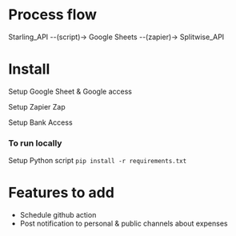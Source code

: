 # Process flow

Starling_API --(script)-> Google Sheets --(zapier)-> Splitwise_API

# Install
Setup Google Sheet & Google access

Setup Zapier Zap

Setup Bank Access

### To run locally 
Setup Python script
  `pip install -r requirements.txt`

# Features to add
- Schedule github action
- Post notification to personal & public channels about expenses


